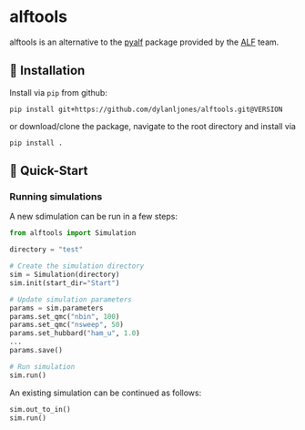 # alftools

alftools is an alternative to the [pyalf] package provided by the [ALF] team.

## 🔧 Installation

Install via `pip` from github:
```commandline
pip install git+https://github.com/dylanljones/alftools.git@VERSION
```

or download/clone the package, navigate to the root directory and install via
````commandline
pip install .
````

## 🚀 Quick-Start

### Running simulations

A new sdimulation can be run in a few steps:
```python
from alftools import Simulation

directory = "test"

# Create the simulation directory
sim = Simulation(directory)
sim.init(start_dir="Start")

# Update simulation parameters
params = sim.parameters
params.set_qmc("nbin", 100)
params.set_qmc("nsweep", 50)
params.set_hubbard("ham_u", 1.0)
...
params.save()

# Run simulation
sim.run()
```


An existing simulation can be continued as follows:
```python
sim.out_to_in()
sim.run()
```

[ALF]: (https://git.physik.uni-wuerzburg.de/ALF/pyALF)
[pyalf]: (https://git.physik.uni-wuerzburg.de/ALF/pyALF)
